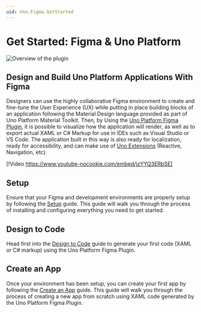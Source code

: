 ```yaml
---
uid: Uno.Figma.GetStarted
---
```


# Get Started: Figma & Uno Platform

![Overview of the plugin](get-started/assets/plugin-overview.png)

## Design and Build Uno Platform Applications With Figma

Designers can use the highly collaborative Figma environment to create and fine-tune the User Experience (UX) while putting in place building blocks of an application following the Material Design language provided as part of Uno Platform Material Toolkit. Then, by Using the [Uno Platform Figma Plugin](download.md), it is possible to visualize how the application will render, as well as to export actual XAML or C# Markup for use in IDEs such as Visual Studio or VS Code. The application built in this way is also ready for localization, ready for accessibility, and can make use of [Uno Extensions](https://aka.platform.uno/uno-extensions) (Reactive, Navigation, etc).

[!Video https://www.youtube-nocookie.com/embed/jzYYQ3ERbSE]

## Setup

Ensure that your Figma and development environments are properly setup by following the [Setup](get-started/setup.md) guide. This guide will walk you through the process of installing and configuring everything you need to get started.

## Design to Code

Head first into the [Design to Code](get-started/design-to-code.md) guide to generate your first code (XAML or C# markup) using the Uno Platform Figma Plugin.

## Create an App

Once your environment has been setup, you can create your first app by following the [Create an App](get-started/create-an-app.md) guide. This guide will walk you through the process of creating a new app from scratch using XAML code generated by the Uno Platform Figma Plugin.
